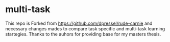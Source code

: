 # multi-task

This repo is Forked from https://github.com/dpressel/rude-carnie and necessary changes mades to compare task specific and multi-task learning startegies. Thanks to the auhors for providing base for my masters thesis.
